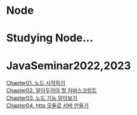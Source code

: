 # Node
#
# Studying Node...
# JavaSeminar2022,2023
<!DOCTYPE HTML>
<html>
  <body>
    <a href="https://www.notion.so/moondongmin/Chapter-1-183725229b834674b7f903566785d6c8", target="_blank">Chapter01. 노드 시작하기</a><br>
    <a href="https://www.notion.so/moondongmin/Chapter-2-801a3ac177954195a109210add5636a6", target="_blank">Chapter02. 알아두어야 할 자바스크립트</a><br> 
    <a href="https://www.notion.so/moondongmin/Chapter-3-683b8f7878df428f90d046f19930f63b", target="_blank">Chapter03. 노드 기능 알아보기 </a><br>   
    <a href="https://www.notion.so/moondongmin/Chapter-4-http-f431d436a82c489fa06de4db21200183", target="_blank">Chapter04. http 모듈로 서버 만들기 </a><br> 
  
   <body>
<html>